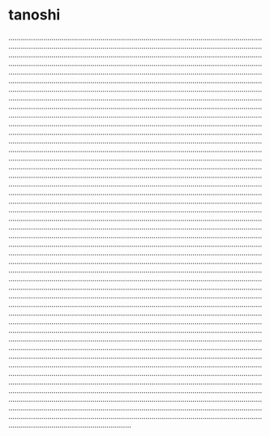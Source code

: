 # tanoshi

........................................................................................................................................................................................................................................................................................................................................................................................................................................................................................................................................................................................................................................................................................................................................................................................................................................................................................................................................................................................................................................................................................................................................................................................................................................................................................................................................................................................................................................................................................................................................................................................................................................................................................................................................................................................................................................................................................................................................................................................................................................................................................................................................................................................................................................................................................................................................................................................................................................................................................................................................................................................................................................................................................................................................................................................................................................................................................................................................................................................................................................................................................................................................................................................................................................................................................................................................................................................................................................................................................................................................................................................................................................................................................................................................................................................................................................................................................................................................................................................................................................................................................................................................................................................................................................................................................................................................................................................................................................................................................................................................................................................................................................................................................................................................................................................................................................................................................................................................................................................................................................................................................................................................................................................................................................................................................................................................................................................................................................................................................................................................................................................................................................................................................................................................................................................................................................................................